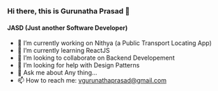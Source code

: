 ### Hi there, this is Gurunatha Prasad 👋
#### JASD (Just another Software Developer)

- 🔭 I’m currently working on Nithya (a Public Transport Locating App)
- 🌱 I’m currently learning ReactJS
- 👯 I’m looking to collaborate on Backend Developement
- 🤔 I’m looking for help with Design Patterns
- 💬 Ask me about Any thing...
- 📫 How to reach me: vgurunathaprasad@gmail.com

<!--
**vgurunathaprasad/vgurunathaprasad** is a ✨ _special_ ✨ repository because its `README.md` (this file) appears on your GitHub profile.

Here are some ideas to get you started:

- 🔭 I’m currently working on Nithya (a Public Transport Locating App)
- 🌱 I’m currently learning ReactJS
- 👯 I’m looking to collaborate on Backend Developement
- 🤔 I’m looking for help with Design Patterns
- 💬 Ask me about Any thing...
- 📫 How to reach me: vgurunathaprasad@gmail.com
- 😄 Pronouns: ...
- ⚡ Fun fact: ...
-->
